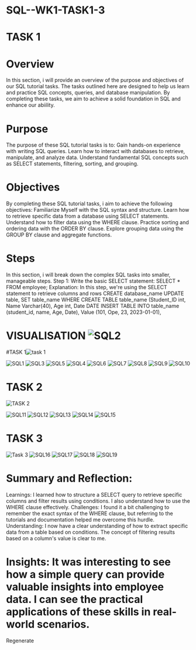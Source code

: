 
# SQL--WK1-TASK1-3
# TASK 1 
# Overview
In this section, i will provide an overview of the purpose and objectives of our SQL tutorial tasks. The tasks outlined here are designed to help us learn and practice SQL concepts, queries, and database manipulation. By completing these tasks, we aim to achieve a solid foundation in SQL and enhance our abiility.
# Purpose
The purpose of these SQL tutorial tasks is to:
Gain hands-on experience with writing SQL queries.
Learn how to interact with databases to retrieve, manipulate, and analyze data.
Understand fundamental SQL concepts such as SELECT statements, filtering, sorting, and grouping.
# Objectives
By completing these SQL tutorial tasks, i aim to achieve the following objectives:
Familiarize Myself with the SQL syntax and structure.
Learn how to retrieve specific data from a database using SELECT statements.
Understand how to filter data using the WHERE clause.
Practice sorting and ordering data with the ORDER BY clause.
Explore grouping data using the GROUP BY clause and aggregate functions.
# Steps
In this section, i will break down the complex SQL tasks into smaller, manageable steps. 
Step 1: Write the basic SELECT statement:
SELECT * FROM employee;
Explanation: In this step, we're using the SELECT statement to retrieve columns and rows 
CREATE database_name
UPDATE table, SET table_name WHERE
CREATE TABLE table_name (Student_ID int, Name Varchar(40), Age int, Date DATE
INSERT TABLE INTO table_name (student_id, name, Age, Date),
Value (101, Ope, 23, 2023-01-01),
 # VISUALISATION ![SQL2](https://github.com/Petersite/SQL--WK1-TASK1-3/assets/140444150/4f8c7249-384e-4a21-a05e-e7725d8903ab)

 #TASK 1![task 1](https://github.com/Petersite/SQL--WK1-TASK1-3/assets/140444150/0e853650-b26c-44ff-9e18-5a571ac18989)

 ![SQL1](https://github.com/Petersite/SQL--WK1-TASK1-3/assets/140444150/dd1f8240-32ae-49a7-b31c-909341d6eb67)
 ![SQL3](https://github.com/Petersite/SQL--WK1-TASK1-3/assets/140444150/ff96b8e9-df67-4a7a-83de-eef7d0a1c330)
 ![SQL5](https://github.com/Petersite/SQL--WK1-TASK1-3/assets/140444150/f1ff283c-8f93-49d8-9f7e-f55a87901bb8)
![SQL4](https://github.com/Petersite/SQL--WK1-TASK1-3/assets/140444150/73a9cb7e-28dd-4c3b-9861-3ec4a0451c76)
![SQL6](https://github.com/Petersite/SQL--WK1-TASK1-3/assets/140444150/12b89d1d-6281-422c-b718-211849047978)
![SQL7](https://github.com/Petersite/SQL--WK1-TASK1-3/assets/140444150/9eefdc49-d900-4bf8-8892-7ebac301e342)
![SQL8](https://github.com/Petersite/SQL--WK1-TASK1-3/assets/140444150/61136e13-92a2-4892-88d6-b759ca2c1e2f)
![SQL9](https://github.com/Petersite/SQL--WK1-TASK1-3/assets/140444150/24797346-d73f-411f-9b3e-3348c8caa44b)
![SQL10](https://github.com/Petersite/SQL--WK1-TASK1-3/assets/140444150/3beb2bc8-2b91-4ef8-899e-7ec4a51795aa)


# TASK 2
![TASK 2](https://github.com/Petersite/SQL--WK1-TASK1-3/assets/140444150/7359b4a0-a31d-493f-828b-b757e9acc916)

![SQL11](https://github.com/Petersite/SQL--WK1-TASK1-3/assets/140444150/2202e535-8a2c-47ee-809d-91c526cd526f)
![SQL12](https://github.com/Petersite/SQL--WK1-TASK1-3/assets/140444150/048ebf05-83b8-448e-a32c-a7bf37f032bb)
![SQL13](https://github.com/Petersite/SQL--WK1-TASK1-3/assets/140444150/568a0c1d-9fef-46da-b353-98230cfa0697)
![SQL14](https://github.com/Petersite/SQL--WK1-TASK1-3/assets/140444150/992a6871-7e36-4286-9817-fedb8b71b8d8)
![SQL15](https://github.com/Petersite/SQL--WK1-TASK1-3/assets/140444150/7f251969-f845-4071-9494-78c98984ce88)

# TASK 3

![Task 3](https://github.com/Petersite/SQL--WK1-TASK1-3/assets/140444150/29b4623c-2e69-4222-a077-8d0c3b9c680a)
![SQL16](https://github.com/Petersite/SQL--WK1-TASK1-3/assets/140444150/8f400674-9359-4e51-af37-924bca35e699)
![SQL17](https://github.com/Petersite/SQL--WK1-TASK1-3/assets/140444150/42a6d371-d002-415c-be6f-9a2f41116ff5)
![SQL18](https://github.com/Petersite/SQL--WK1-TASK1-3/assets/140444150/cf6a776b-d7e7-4695-9523-1ff4b1ba6e0b)
![SQL19](https://github.com/Petersite/SQL--WK1-TASK1-3/assets/140444150/9754b980-ab82-4fc1-a420-ee65fd415f65)

# Summary and Reflection:
Learnings: I learned how to structure a SELECT query to retrieve specific columns and filter results using conditions. I also understand how to use the WHERE clause effectively.
Challenges: I found it a bit challenging to remember the exact syntax of the WHERE clause, but referring to the tutorials and documentation helped me overcome this hurdle.
Understanding: I now have a clear understanding of how to extract specific data from a table based on conditions. The concept of filtering results based on a column's value is clear to me.
# Insights: It was interesting to see how a simple query can provide valuable insights into employee data. I can see the practical applications of these skills in real-world scenarios.



















 
 










 








Regenerate
